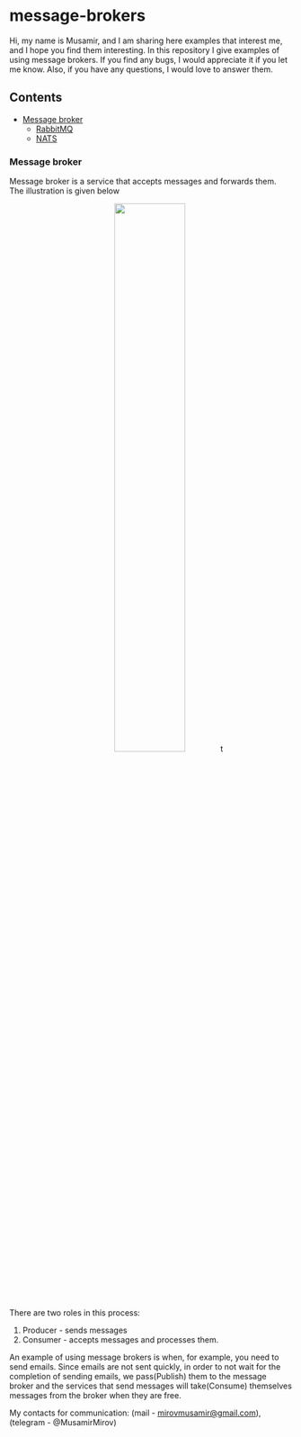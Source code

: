 # message-brokers

Hi, my name is Musamir, and I am sharing here examples that interest me, and I hope you find them interesting. In this repository I give examples of using message brokers. If you find any bugs, I would appreciate it if you let me know. Also, if you have any questions, I would love to answer them.

## Contents
- [Message broker](#Message-broker)
    - [RabbitMQ](https://github.com/Musamir/message-brokers/tree/main/rabbitMQ/hello%20world)
    - [NATS](#NATS)

### Message broker
Message broker is a service that accepts messages and forwards them. The illustration is given below

  <p align="center" width="100%">
       <img src="https://user-images.githubusercontent.com/43841786/145713076-554de953-bbf4-4224-a15d-24f84f6b863e.png" width="50%">t
  </p>

There are two roles in this process:

1. Producer - sends messages
2. Consumer - accepts messages and processes them.

An example of using message brokers is when, for example, 
you need to send emails. Since emails are not sent quickly, 
in order to not wait for the completion of sending emails, 
we pass(Publish) them to the message broker and the services 
that send messages will take(Consume) themselves messages from the 
broker when they are free.

My contacts for communication: (mail - mirovmusamir@gmail.com), (telegram - @MusamirMirov)
